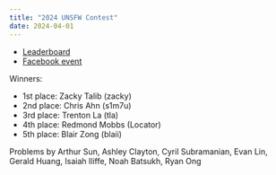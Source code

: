 ```yaml
---
title: "2024 UNSFW Contest"
date: 2024-04-01
---
```


<!--more-->
- [Leaderboard](leaderboard)
- [Facebook event](https://www.facebook.com/events/783950309935539)

Winners:

- 1st place: Zacky Talib (zacky)
- 2nd place: Chris Ahn (s1m7u)
- 3rd place: Trenton La (tla)
- 4th place: Redmond Mobbs (Locator)
- 5th place: Blair Zong (blaii)

Problems by Arthur Sun, Ashley Clayton, Cyril Subramanian, Evan Lin, Gerald Huang, Isaiah Iliffe, Noah Batsukh, Ryan Ong